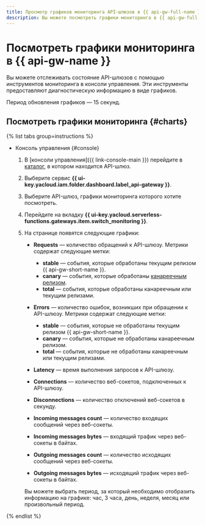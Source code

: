 ```yaml
---
title: Просмотр графиков мониторинга API-шлюзов в {{ api-gw-full-name }}
description: Вы можете посмотреть графики мониторинга в {{ api-gw-full-name }} для таких показателей, как количество запросов к API-шлюзу, количество ошибок, возникших при обращении к API-шлюзу, и время выполнения запросов к API-шлюзу. Чтобы посмотреть график, откройте раздел {{ api-gw-name }} в каталоге с API-шлюзом, информацию о котором вы хотите получить. В открывшемся окне выберите API-шлюз, графики мониторинга которого вы хотите посмотреть.
---
```


# Посмотреть графики мониторинга в {{ api-gw-name }}

Вы можете отслеживать состояние API-шлюзов с помощью инструментов мониторинга в консоли управления. Эти инструменты предоставляют диагностическую информацию в виде графиков.

Период обновления графиков — 15 секунд.

## Посмотреть графики мониторинга {#charts}

{% list tabs group=instructions %}

- Консоль управления {#console}

    1. В [консоли управления]({{ link-console-main }}) перейдите в [каталог](../../resource-manager/concepts/resources-hierarchy.md#folder), в котором находится API-шлюз. 
    1. Выберите сервис **{{ ui-key.yacloud.iam.folder.dashboard.label_api-gateway }}**.
    1. Выберите API-шлюз, графики мониторинга которого хотите посмотреть.
    1. Перейдите на вкладку **{{ ui-key.yacloud.serverless-functions.gateways.item.switch_monitoring }}**.
    1. На странице появятся следующие графики:

        * **Requests** — количество обращений к API-шлюзу. Метрики содержат следующие метки:
            * **stable** — события, которые обработаны текущим релизом {{ api-gw-short-name }}. 
            * **canary** — события, которые обработаны [канареечным релизом](../concepts/extensions/canary.md).
            * **total** — события, которые обработаны канареечным или текущим релизами.
        * **Errors** — количество ошибок, возникших при обращении к API-шлюзу. Метрики содержат следующие метки:
            * **stable** — события, которые не обработаны текущим релизом {{ api-gw-short-name }}. 
            * **canary** — события, которые не обработаны канареечным релизом.
            * **total** — события, которые не обработаны канареечным или текущим релизами.
        * **Latency** — время выполнения запросов к API-шлюзу.

        * **Connections** — количество веб-сокетов, подключенных к API-шлюзу.

        * **Disconnections** — количество отключений веб-сокетов в секунду.

        * **Incoming messages count** — количество входящих сообщений через веб-сокеты.

        * **Incoming messages bytes** — входящий трафик через веб-сокеты в байтах.

        * **Outgoing messages count** — количество исходящих сообщений через веб-сокеты.

        * **Outgoing messages bytes** — исходящий трафик через веб-сокеты в байтах.

    	Вы можете выбрать период, за который необходимо отобразить информацию на графике: час, 3 часа, день, неделя, месяц или произвольный период.

{% endlist %}

